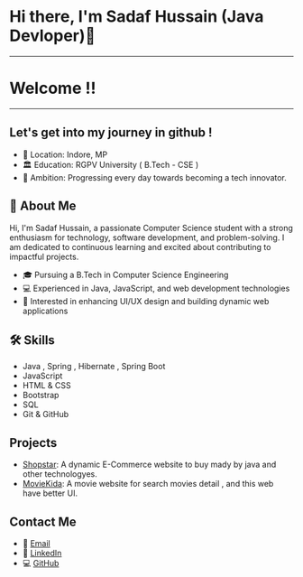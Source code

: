# Hi there, I'm Sadaf Hussain (Java Devloper)👋
---------------------------------------------------------
# Welcome !!
---------------------------------------------------------
## Let's get into my journey in github !
- 📍 Location: Indore, MP 
- 🏛️ Education: RGPV University ( B.Tech - CSE )
- 🚀 Ambition: Progressing every day towards becoming a tech innovator.

## 🚀 About Me
Hi, I'm Sadaf Hussain, a passionate Computer Science student with a strong enthusiasm for technology, software development, and problem-solving. I am dedicated to continuous learning and excited about contributing to impactful projects.

- 🎓 Pursuing a B.Tech in Computer Science Engineering
- 💻 Experienced in Java, JavaScript, and web development technologies
- 🌟 Interested in enhancing UI/UX design and building dynamic web applications


## 🛠️ Skills
- Java , Spring , Hibernate , Spring Boot
- JavaScript
- HTML & CSS
- Bootstrap
- SQL
- Git & GitHub

## Projects
- [Shopstar](https://github.com/Myworldisjarvis/Shopstar): A dynamic E-Commerce website to buy mady by java and other technologyes.
- [MovieKida](https://github.com/Myworldisjarvis/moviekida): A movie website for search movies detail , and this web have better UI.

## Contact Me
- 📧 [Email](mailto:namesadaf@gmail.com)
- 💼 [LinkedIn](https://www.linkedin.com/in/sadaf-hussain-367286218/)
- 💻 [GitHub](https://github.com/Myworldisjarvis)
